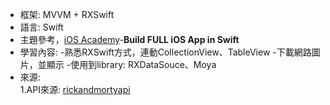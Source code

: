 
* 框架: MVVM + RXSwift
* 語言: Swift
* 主題參考，[iOS Academy](https://www.youtube.com/@iOSAcademy/featured)-**Build FULL iOS App in Swift**
* 學習內容:
  -熟悉RXSwift方式，連動CollectionView、TableView
  -下載網路圖片，並顯示
  -使用到library: RXDataSouce、Moya
* 來源:  
  1.API來源: [rickandmortyapi](https://rickandmortyapi.com/documentation/)
